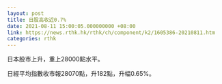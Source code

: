 ```yaml
---
layout: post
title: 日股高收近0.7%
date: 2021-08-11 15:00:05.000000000 +08:00
link: https://news.rthk.hk/rthk/ch/component/k2/1605386-20210811.htm
categories: rthk
---
```


日本股市上升，重上28000點水平。

日經平均指數收市報28070點，升182點，升幅0.65%。
